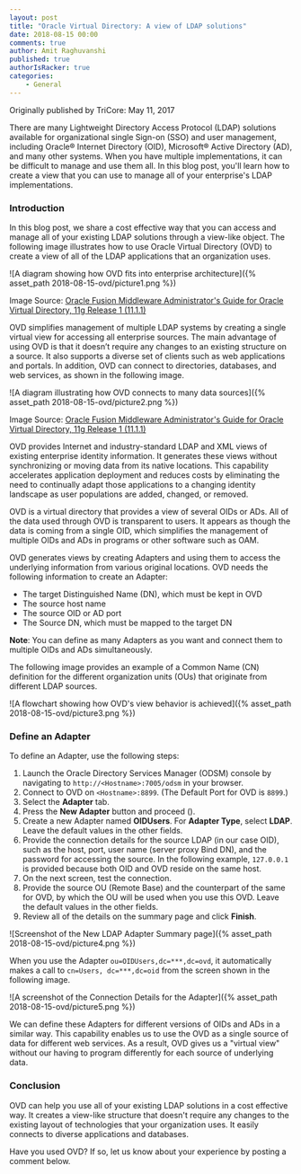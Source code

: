 ```yaml
---
layout: post
title: "Oracle Virtual Directory: A view of LDAP solutions"
date: 2018-08-15 00:00
comments: true
author: Amit Raghuvanshi
published: true
authorIsRacker: true
categories:
    - General
---
```


Originally published by TriCore: May 11, 2017

There are many Lightweight Directory Access Protocol (LDAP) solutions
available for organizational single Sign-on (SSO) and user management,
including Oracle&reg; Internet Directory (OID), Microsoft&reg; Active Directory
(AD), and many other systems. When you have multiple implementations, it can
be difficult to manage and use them all. In this blog post, you'll learn how
to create a view that you can use to manage all of your enterprise's LDAP
implementations.

<!-- more -->


### Introduction

In this blog post, we share a cost effective way that you can access and
manage all of your existing LDAP solutions through a view-like object. The
following image illustrates how to use Oracle Virtual Directory (OVD) to
create a view of all of the LDAP applications that an organization uses.

![A diagram showing how OVD fits into enterprise
architecture]({% asset_path 2018-08-15-ovd/picture1.png %})

Image Source: [Oracle Fusion Middleware Administrator's Guide for Oracle
Virtual Directory, 11g Release 1
(11.1.1)](https://docs.oracle.com/cd/E25178_01/oid.1111/e10046/und_ovd.htm)

OVD simplifies management of multiple LDAP systems by creating a single
virtual view for accessing all enterprise sources. The main advantage of using
OVD is that it doesn’t require any changes to an existing structure on a
source. It also supports a diverse set of clients such as web applications and
portals. In addition, OVD can connect to directories, databases, and web
services, as shown in the following image.

![A diagram illustrating how OVD connects to many data
sources]({% asset_path 2018-08-15-ovd/picture2.png %})

Image Source: [Oracle Fusion Middleware Administrator's Guide for Oracle
Virtual Directory, 11g Release 1
(11.1.1)](https://docs.oracle.com/cd/E25178_01/oid.1111/e10046/und_ovd.htm)

OVD provides Internet and industry-standard LDAP and XML views of existing
enterprise identity information. It generates these views without
synchronizing or moving data from its native locations. This capability
accelerates application deployment and reduces costs by eliminating the need
to continually adapt those applications to a changing identity landscape as
user populations are added, changed, or removed.

OVD is a virtual directory that provides a view of several OIDs or ADs. All of
the data used through OVD is transparent to users. It appears as though the
data is coming from a single OID, which simplifies the management of multiple
OIDs and ADs in programs or other software such as OAM.

OVD generates views by creating Adapters and using them to access the
underlying information from various original locations. OVD needs the
following information to create an Adapter:

- The target Distinguished Name (DN), which must be kept in OVD
- The source host name
- The source OID or AD port
- The Source DN, which must be mapped to the target DN

**Note**: You can define as many Adapters as you want and connect them to
multiple OIDs and ADs simultaneously.

The following image provides an example of a Common Name (CN) definition for
the different organization units (OUs) that originate from different
LDAP sources.

![A flowchart showing how OVD's view behavior is
achieved]({% asset_path 2018-08-15-ovd/picture3.png %})

### Define an Adapter

To define an Adapter, use the following steps:

1. Launch the Oracle Directory Services Manager (ODSM) console by navigating
   to  `http://<Hostname>:7005/odsm` in your browser.
2. Connect to OVD on `<Hostname>:8899`. (The Default Port for OVD is `8899`.)
3. Select the **Adapter** tab.
4. Press the **New Adapter** button and proceed ().
5. Create a new Adapter named **OIDUsers**. For **Adapter Type**, select
   **LDAP**. Leave the default values in the other fields.
6. Provide the connection details for the source LDAP (in our case OID), such
   as the host, port, user name (server proxy Bind DN), and the password for
   accessing the source. In the following example, `127.0.0.1` is provided
   because both OID and OVD reside on the same host.
7. On the next screen, test the connection.
8. Provide the source OU (Remote Base) and the counterpart of the same for
   OVD, by which the OU will be used when you use this OVD. Leave the default
   values in the other fields.
9. Review all of the details on the summary page and click **Finish**.

![Screenshot of the New LDAP Adapter Summary
page]({% asset_path 2018-08-15-ovd/picture4.png %})

When you use the Adapter `ou=OIDUsers,dc=***,dc=ovd`, it automatically makes a
call to `cn=Users, dc=***,dc=oid` from the screen shown in the following image.

![A screenshot of the Connection Details for the
Adapter]({% asset_path 2018-08-15-ovd/picture5.png %})

We can define these Adapters for different versions of OIDs and ADs in a
similar way. This capability enables us to use the OVD as a single source of
data for different web services. As a result, OVD gives us a "virtual view"
without our having to program differently for each source of underlying data.

### Conclusion

OVD can help you use all of your existing LDAP solutions in a cost effective
way. It creates a view-like structure that doesn't require any changes to the
existing layout of technologies that your organization uses. It easily connects
to diverse applications and databases.

Have you used OVD? If so, let us know about your experience by posting a
comment below.
